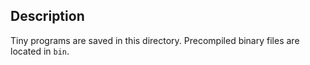 ## Description
Tiny programs are saved in this directory.
Precompiled binary files are located in `bin`.

